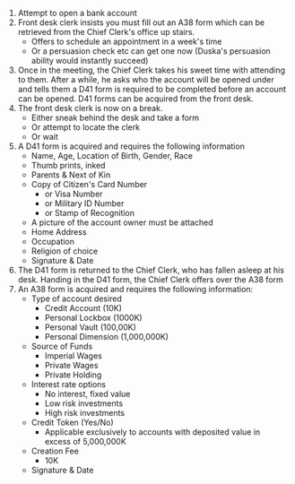 1. Attempt to open a bank account
2. Front desk clerk insists you must fill out an A38 form which can be retrieved from the Chief Clerk's office up stairs. 
	- Offers to schedule an appointment in a week's time
	- Or a persuasion check etc can get one now (Duska's persuasion ability would instantly succeed)
3. Once in the meeting, the Chief Clerk takes his sweet time with attending to them. After a while, he asks who the account will be opened under and tells them a D41 form is required to be completed before an account can be opened. D41 forms can be acquired from the front desk.
4. The front desk clerk is now on a break.
	- Either sneak behind the desk and take a form
	- Or attempt to locate the clerk
	- Or wait
5. A D41 form is acquired and requires the following information
	- Name, Age, Location of Birth, Gender, Race
	- Thumb prints, inked
	- Parents & Next of Kin
	- Copy of Citizen's Card Number 
		- or Visa Number 
		- or Military ID Number 
		- or Stamp of Recognition
	- A picture of the account owner must be attached
	- Home Address
	- Occupation
	- Religion of choice
	- Signature & Date
1. The D41 form is returned to the Chief Clerk, who has fallen asleep at his desk. Handing in the D41 form, the Chief Clerk offers over the A38 form
2. An A38 form is acquired and requires the following information:
	- Type of account desired
		- Credit Account (10K)
		- Personal Lockbox (1000K)
		- Personal Vault (100,00K)
		- Personal Dimension (1,000,000K)
	- Source of Funds 
		- Imperial Wages
		- Private Wages
		- Private Holding
	- Interest rate options
		- No interest, fixed value
		- Low risk investments
		- High risk investments
	- Credit Token (Yes/No)
		- Applicable exclusively to accounts with deposited value in excess of 5,000,000K
	- Creation Fee
		- 10K
	- Signature & Date
